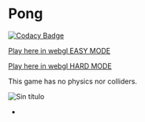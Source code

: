 # Pong

[![Codacy Badge](https://app.codacy.com/project/badge/Grade/548be8ed63c74e2999b3a8e9c9f6a581)](https://www.codacy.com/gh/hefesto84/Pong-Unity/dashboard?utm_source=github.com&amp;utm_medium=referral&amp;utm_content=hefesto84/Pong-Unity&amp;utm_campaign=Badge_Grade)

[Play here in webgl EASY MODE](http://172.105.67.239/webgl/pong/)

[Play here in webgl HARD MODE](http://172.105.67.239/webgl/pongv2/)

This game has no physics nor colliders.

![Sin título](https://user-images.githubusercontent.com/9928578/167951607-713d17c8-e4c6-431d-9d1e-02e87b2761e3.png)

-
